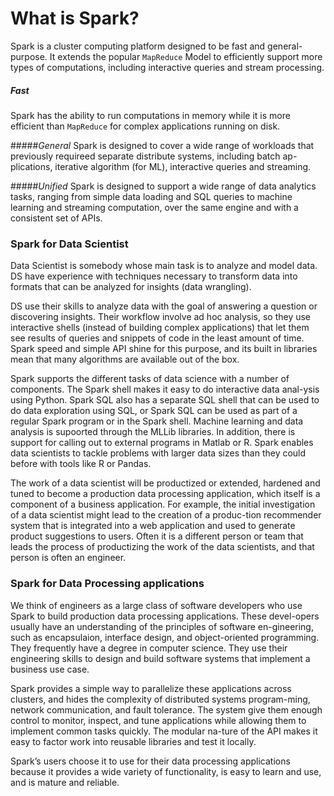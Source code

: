 # What is Spark?
Spark is a cluster computing platform designed to be fast and general-purpose. It extends the popular `MapReduce` Model to efficiently support more types of computations, including interactive queries and stream processing.

##### *Fast*
Spark has the ability to run computations in memory while it is more efficient than `MapReduce` for complex applications running on disk.

#####*General*
Spark is designed to cover a wide range of workloads that previously requireed separate distribute systems, including batch ap-plications, iterative algorithm (for ML), interactive queries and streaming.

#####*Unified*
Spark is designed to support a wide range of data analytics tasks, ranging from simple data loading and SQL queries to machine learning and streaming computation, over the same engine and with a consistent set of APIs.

### Spark for Data Scientist

Data Scientist is somebody whose main task is to analyze and model data. DS have experience  with techniques necessary to transform data into formats that can be analyzed for insights (data wrangling).

DS use their skills to analyze data with the goal of answering a question or discovering insights. Their workflow involve ad hoc analysis, so they use interactive shells (instead of building complex applications) that let them see results of queries and snippets of code in the least amount of time. Spark speed and simple API shine for this purpose, and its built in libraries mean that many algorithms are available out of the box.

Spark supports the different tasks of data science with a number of components. The Spark shell makes it easy to do interactive data anal-ysis using Python. Spark SQL also has a separate SQL shell that can be used to do data exploration using SQL, or Spark SQL can be used as part of a regular Spark program or in the Spark shell. Machine learning and data analysis is supoorted through the MLLib libraries. In addition, there is support for calling out to external programs in Matlab or R. Spark enables data scientists to tackle problems with larger data sizes than they could before with tools like R or Pandas.

The work of a data scientist will be productized or extended, hardened and tuned to become a production data processing application, which itself is a component of a business application. For example, the initial investigation of a data scientist might lead to the creation of a produc-tion recommender system that is integrated into a web application and used to generate product suggestions to users. Often it is a different person or team that leads the process of productizing the work of the data scientists, and that person is often an engineer.

### Spark for Data Processing applications

We think of engineers as a large class of software developers who use Spark to build production data processing applications. These devel-opers usually have an understanding of the principles of software en-gineering, such as encapsulaion, interface design, and object-oriented programming. They frequently have a degree in computer science. They use their engineering skills to design and build software systems that implement a business use case.

Spark provides a simple way to parallelize these applications across clusters, and hides the complexity of distributed systems program-ming, network communication, and fault tolerance. The system give them enough control to monitor, inspect, and tune applications while allowing them to implement common tasks quickly. The modular na-ture of the API makes it easy to factor work into reusable libraries and test it locally.

Spark’s users choose it to use for their data processing applications because it provides a wide variety of functionality, is easy to learn and use, and is mature and reliable.
